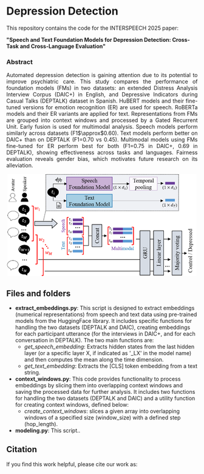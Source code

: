 # Depression Detection
This repository contains the code for the INTERSPEECH 2025 paper: 

**"Speech and Text Foundation Models for Depression Detection: Cross-Task and Cross-Language Evaluation"**

### Abstract

<p align="justify">
Automated depression detection is gaining attention due to its potential to improve psychiatric care. This study compares the performance of foundation models (FMs) in two datasets: an extended Distress Analysis Interview Corpus (DAIC+) in English, and Depressive Indicators during Casual Talks (DEPTALK) dataset in Spanish. HuBERT models and their fine-tuned versions for emotion recognition (ER) are used for speech. RoBERTa models and their ER variants are applied for text. Representations from FMs are grouped into context windows and processed by a Gated Recurrent Unit. Early fusion is used for multimodal analysis. Speech models perform similarly across datasets (F1$\approx$0.60). Text models perform better on DAIC+ than on DEPTALK (F1=0.70 vs 0.45). Multimodal models using FMs fine-tuned for ER perform best for both (F1=0.75 in DAIC+, 0.69 in DEPTALK), showing effectiveness across tasks and languages. Fairness evaluation reveals gender bias, which motivates future research on its alleviation. 
</p>

<p align="center">
  <img src="method.png" alt="Method" width="500"/>
</p>


## Files and folders
* **extract_embeddings.py**: This script is designed to extract embeddings (numerical representations) from speech and text data using pre-trained models from the HuggingFace library. It includes specific functions for handling the two datasets (DEPTALK and DAIC), creating embeddings for each participant utterance (for the interviews in DAIC+, and for each conversation in DEPTALK). The two main functions are:
  * *get_speech_embedding*: Extracts hidden states from the last hidden layer (or a specific layer X, if indicated as '_LX' in the model name) and then computes the mean along the time dimension. 
  * *get_text_embedding*: Extracts the [CLS] token embedding from a text string.
* **context_windows.py**: This code provides functionality to process embeddings by slicing them into overlapping context windows and saving the processed data for further analysis. It includes two functions for handling the two datasets (DEPTALK and DAIC) and a utility function for creating context windows, defined below:
  * *create_context_windows*: slices a given array into overlapping windows of a specified size (window_size) with a defined step (hop_length).
* **modeling.py**: This script..

<!-- * requirements.txt: required packages to be installed. -->

## Citation
If you find this work helpful, please cite our work as:

<!--
Gómez-Zaragozá, L., Marín-Morales, J., Alcañiz, M., Soleymani, M. (2025) Speech and Text Foundation Models for Depression Detection: Cross-Task and Cross-Language Evaluation. Proc. INTERSPEECH 2025, XXXX-XXXX, doi: 

```
 @inproceedings{gomezzaragoza23_interspeech,
  author={Lucía Gómez-Zaragozá and Simone Wills and Cristian Tejedor-Garcia and Javier Marín-Morales and Mariano Alcañiz and Helmer Strik},
  title={{Alzheimer Disease Classification through ASR-based Transcriptions: Exploring the Impact of Punctuation and Pauses}},
  year=2023,
  booktitle={Proc. INTERSPEECH 2023},
  pages={2403--2407},
  doi={10.21437/Interspeech.2023-1734}
}
```

-->
